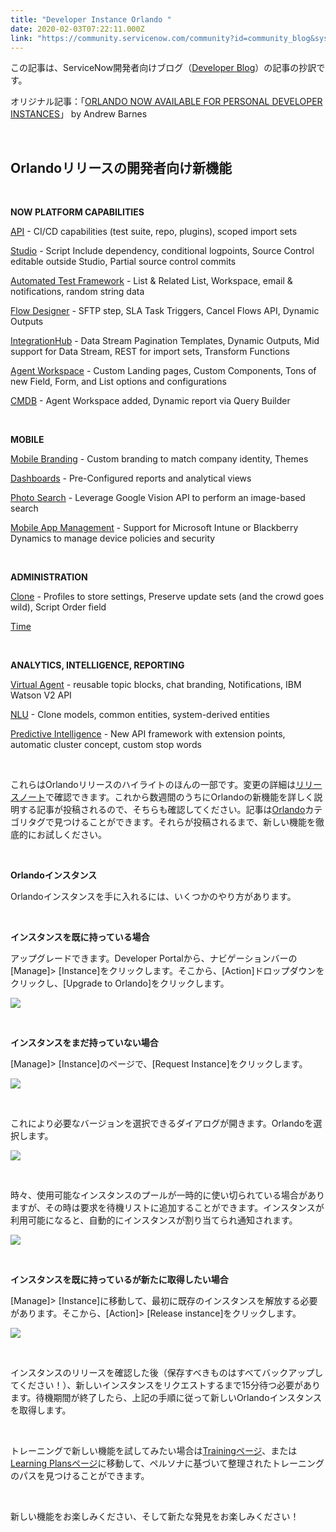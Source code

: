 ```yaml
---
title: "Developer Instance Orlando "
date: 2020-02-03T07:22:11.000Z
link: "https://community.servicenow.com/community?id=community_blog&sys_id=7d1131a4db7e40d413b5fb2439961910"
---
```

<p>この記事は、ServiceNow開発者向けブログ&#xff08;<a href="https://developer.servicenow.com/blog.do" rel="nofollow">Developer Blog</a>&#xff09;の記事の抄訳です。</p>
<p>オリジナル記事&#xff1a;「<a href="https://developer.servicenow.com/blog.do?p&#61;/post/orlando-pdi/" rel="nofollow">ORLANDO NOW AVAILABLE FOR PERSONAL DEVELOPER INSTANCES</a>」 by Andrew Barnes</p>
<p> </p>
<h2>Orlandoリリースの開発者向け新機能</h2>
<p><strong> </strong></p>
<p><strong>NOW PLATFORM CAPABILITIES</strong></p>
<p><a href="https://docs.servicenow.com/bundle/orlando-release-notes/page/release-notes/now-platform-app-engine/api-rn.html" rel="nofollow">API</a> - CI/CD capabilities (test suite, repo, plugins), scoped import sets</p>
<p><a href="https://docs.servicenow.com/bundle/orlando-release-notes/page/release-notes/now-platform-app-engine/studio-rn.html" rel="nofollow">Studio</a> - Script Include dependency, conditional logpoints, Source Control editable outside Studio, Partial source control commits</p>
<p><a href="https://docs.servicenow.com/bundle/orlando-release-notes/page/release-notes/now-platform-app-engine/automated-test-framework-rn.html" rel="nofollow">Automated Test Framework</a> - List &amp; Related List, Workspace, email &amp; notifications, random string data</p>
<p><a href="https://docs.servicenow.com/bundle/orlando-release-notes/page/release-notes/now-platform-capabilities/flow-designer-rn.html" rel="nofollow">Flow Designer</a> - SFTP step, SLA Task Triggers, Cancel Flows API, Dynamic Outputs</p>
<p><a href="https://docs.servicenow.com/bundle/orlando-release-notes/page/release-notes/now-platform-capabilities/integrationhub-rn.html" rel="nofollow">IntegrationHub</a> - Data Stream Pagination Templates, Dynamic Outputs, Mid support for Data Stream, REST for import sets, Transform Functions</p>
<p><a href="https://docs.servicenow.com/bundle/orlando-release-notes/page/release-notes/now-platform-capabilities/agent-workspace-rn.html" rel="nofollow">Agent Workspace</a> - Custom Landing pages, Custom Components, Tons of new Field, Form, and List options and configurations</p>
<p><a href="https://docs.servicenow.com/bundle/orlando-release-notes/page/release-notes/now-platform-capabilities/cmdb-rn.html" rel="nofollow">CMDB</a> - Agent Workspace added, Dynamic report via Query Builder</p>
<p> </p>
<p><strong>MOBILE</strong></p>
<p><a href="https://docs.servicenow.com/bundle/orlando-mobile/page/administer/tablet-mobile-ui/concept/sg-branding.html" rel="nofollow">Mobile Branding</a> - Custom branding to match company identity, Themes</p>
<p><a href="https://docs.servicenow.com/bundle/orlando-mobile/page/administer/tablet-mobile-ui/concept/mobile-reporting-dashboard.html" rel="nofollow">Dashboards</a> - Pre-Configured reports and analytical views</p>
<p><a href="https://docs.servicenow.com/bundle/orlando-mobile/page/administer/tablet-mobile-ui/concept/sg-mobile-image-search.html" rel="nofollow">Photo Search</a> - Leverage Google Vision API to perform an image-based search</p>
<p><a href="https://docs.servicenow.com/bundle/orlando-mobile/page/administer/tablet-mobile-ui/concept/sg-mam.html" rel="nofollow">Mobile App Management</a> - Support for Microsoft Intune or Blackberry Dynamics to manage device policies and security</p>
<p> </p>
<p><strong>ADMINISTRATION</strong></p>
<p><a href="https://docs.servicenow.com/bundle/orlando-release-notes/page/release-notes/now-platform-administration/system-clone-rn.html" rel="nofollow">Clone</a> - Profiles to store settings, Preserve update sets (and the crowd goes wild), Script Order field</p>
<p><a href="https://docs.servicenow.com/bundle/orlando-release-notes/page/release-notes/now-platform-administration/time-configuration-rn.html" rel="nofollow">Time</a></p>
<p> </p>
<p><strong>ANALYTICS, INTELLIGENCE, REPORTING</strong></p>
<p><a href="https://docs.servicenow.com/bundle/orlando-release-notes/page/release-notes/analytics-intelligence-reporting/virtual-agent-rn.html" rel="nofollow">Virtual Agent</a> - reusable topic blocks, chat branding, Notifications, IBM Watson V2 API</p>
<p><a href="https://docs.servicenow.com/bundle/orlando-release-notes/page/release-notes/analytics-intelligence-reporting/natural-language-understanding-rn.html" rel="nofollow">NLU</a> - Clone models, common entities, system-derived entities</p>
<p><a href="https://docs.servicenow.com/bundle/orlando-release-notes/page/release-notes/analytics-intelligence-reporting/predictive-intelligence-rn.html" rel="nofollow">Predictive Intelligence</a> - New API framework with extension points, automatic cluster concept, custom stop words</p>
<p> </p>
<p>これらはOrlandoリリースのハイライトのほんの一部です。変更の詳細は<a href="https://docs.servicenow.com/bundle/orlando-release-notes/page/release-notes/family-release-notes.html" rel="nofollow">リリースノート</a>で確認できます。これから数週間のうちにOrlandoの新機能を詳しく説明する記事が投稿されるので、そちらも確認してください。記事は<a href="https://developer.servicenow.com/blog.do?p&#61;/tags/orlando-release/" rel="nofollow">Orlando</a>カテゴリタグで見つけることができます。それらが投稿されるまで、新しい機能を徹底的にお試しください。</p>
<p> </p>
<p><strong>Orlandoインスタンス</strong></p>
<p>Orlandoインスタンスを手に入れるには、いくつかのやり方があります。</p>
<p> </p>
<p><strong>インスタンスを既に持っている場合</strong></p>
<p>アップグレードできます。Developer Portalから、ナビゲーションバーの[Manage]&gt; [Instance]をクリックします。そこから、[Action]ドロップダウンをクリックし、[Upgrade to Orlando]をクリックします。</p>
<p><img src="https://community.servicenow.com/eb907124db7e40d413b5fb24399619a5.iix" /></p>
<p> </p>
<p><strong>インスタンスをまだ持っていない場合</strong></p>
<p>[Manage]&gt; [Instance]のページで、[Request Instance]をクリックします。</p>
<p><img src="https://community.servicenow.com/3ab03924db7e40d413b5fb2439961991.iix" /></p>
<p> </p>
<p>これにより必要なバージョンを選択できるダイアログが開きます。Orlandoを選択します。</p>
<p><img src="https://community.servicenow.com/15d0b564db7e40d413b5fb2439961967.iix" /></p>
<p> </p>
<p>時々、使用可能なインスタンスのプールが一時的に使い切られている場合がありますが、その時は要求を待機リストに追加することができます。インスタンスが利用可能になると、自動的にインスタンスが割り当てられ通知されます。</p>
<p><img src="https://community.servicenow.com/f9e03964db7e40d413b5fb2439961989.iix" /></p>
<p> </p>
<p><strong>インスタンスを既に持っているが新たに取得したい場合</strong></p>
<p>[Manage]&gt; [Instance]に移動して、最初に既存のインスタンスを解放する必要があります。そこから、[Action]&gt; [Release instance]をクリックします。</p>
<p><img src="https://community.servicenow.com/5801f964db7e40d413b5fb24399619b0.iix" /></p>
<p> </p>
<p>インスタンスのリリースを確認した後&#xff08;保存すべきものはすべてバックアップしてください&#xff01;&#xff09;、新しいインスタンスをリクエストするまで15分待つ必要があります。待機期間が終了したら、上記の手順に従って新しいOrlandoインスタンスを取得します。</p>
<p> </p>
<p>トレーニングで新しい機能を試してみたい場合は<a href="https://developer.servicenow.com/app.do#!/training/landing?v&#61;orlando" rel="nofollow">Trainingページ</a>、または<a href="https://developer.servicenow.com/app.do#!/lp?v&#61;orlando" rel="nofollow">Learning Plansページ</a>に移動して、ペルソナに基づいて整理されたトレーニングのパスを見つけることができます。</p>
<p> </p>
<p>新しい機能をお楽しみください、そして新たな発見をお楽しみください&#xff01;</p>
<p> </p>